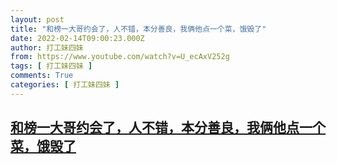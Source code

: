 ```yaml
---
layout: post
title: "和榜一大哥约会了，人不错，本分善良，我俩他点一个菜，饿毁了"
date: 2022-02-14T09:00:23.000Z
author: 打工妹四妹
from: https://www.youtube.com/watch?v=U_ecAxV252g
tags: [ 打工妹四妹 ]
comments: True
categories: [ 打工妹四妹 ]
---
```

<!--1644829223000-->
[和榜一大哥约会了，人不错，本分善良，我俩他点一个菜，饿毁了](https://www.youtube.com/watch?v=U_ecAxV252g)
------

<div>

</div>
